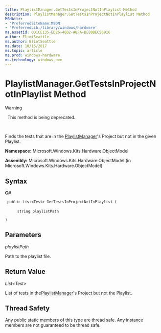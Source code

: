 ```yaml
---
title: PlaylistManager.GetTestsInProjectNotInPlaylist Method
description: PlaylistManager.GetTestsInProjectNotInPlaylist Method
MSHAttr:
- 'PreferredSiteName:MSDN'
- 'PreferredLib:/library/windows/hardware'
ms.assetid: 0D1CE135-ED26-46D2-A8FA-BE80BEC56916
author: EliotSeattle
ms.author: EliotSeattle
ms.date: 10/15/2017
ms.topic: article
ms.prod: windows-hardware
ms.technology: windows-oem
---
```


# PlaylistManager.GetTestsInProjectNotInPlaylist Method

>[!WARNING]
>  This method is being deprecated.

 

Finds the tests that are in the [PlaylistManager](playlistmanager-class.md)'s Project but not in the given Playlist.

**Namespace:** Microsoft.Windows.Kits.Hardware.ObjectModel

**Assembly:** Microsoft.Windows.Kits.Hardware.ObjectModel (in Microsoft.Windows.Kits.Hardware.ObjectModel)

## <span id="Syntax"></span><span id="syntax"></span><span id="SYNTAX"></span>Syntax


**C#**

` public List<Test> GetTestsInProjectNotInPlaylist (`

          `string playlistPath`

`)`

## <span id="Parameters"></span><span id="parameters"></span><span id="PARAMETERS"></span>Parameters


*playlistPath*

Path to the playlist file.

## <span id="Return_Value"></span><span id="return_value"></span><span id="RETURN_VALUE"></span>Return Value


*List&lt;Test&gt;*

List of tests in the[PlaylistManager](playlistmanager-class.md)'s Project but not the Playlist.

## <span id="Thread_Safety"></span><span id="thread_safety"></span><span id="THREAD_SAFETY"></span>Thread Safety


Any public static members of this type are thread safe. Any instance members are not guaranteed to be thread safe.

 

 






